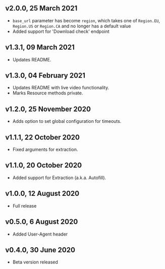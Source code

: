 ## v2.0.0, 25 March 2021

- `base_url` parameter has become `region`, which takes one of `Region.EU`, `Region.US` or `Region.CA` and no longer has a default value
- Added support for 'Download check' endpoint

## v1.3.1, 09 March 2021

- Updates README.

## v1.3.0, 04 February 2021

- Updates README with live video functionality.
- Marks Resource methods private.

## v1.2.0, 25 November 2020

- Adds option to set global configuration for timeouts.

## v1.1.1, 22 October 2020

- Fixed arguments for extraction.

## v1.1.0, 20 October 2020

- Added support for Extraction (a.k.a. Autofill).

## v1.0.0, 12 August 2020

- Full release

## v0.5.0, 6 August 2020

- Added User-Agent header

## v0.4.0, 30 June 2020

- Beta version released
